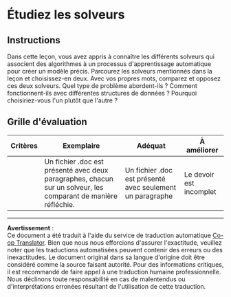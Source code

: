 <!--
CO_OP_TRANSLATOR_METADATA:
{
  "original_hash": "de6025f96841498b0577e9d1aee18d1f",
  "translation_date": "2025-09-03T23:53:52+00:00",
  "source_file": "4-Classification/2-Classifiers-1/assignment.md",
  "language_code": "fr"
}
-->
# Étudiez les solveurs
## Instructions

Dans cette leçon, vous avez appris à connaître les différents solveurs qui associent des algorithmes à un processus d'apprentissage automatique pour créer un modèle précis. Parcourez les solveurs mentionnés dans la leçon et choisissez-en deux. Avec vos propres mots, comparez et opposez ces deux solveurs. Quel type de problème abordent-ils ? Comment fonctionnent-ils avec différentes structures de données ? Pourquoi choisiriez-vous l'un plutôt que l'autre ? 
## Grille d'évaluation

| Critères | Exemplaire                                                                                     | Adéquat                                         | À améliorer                  |
| -------- | ---------------------------------------------------------------------------------------------- | ------------------------------------------------ | ---------------------------- |
|          | Un fichier .doc est présenté avec deux paragraphes, chacun sur un solveur, les comparant de manière réfléchie. | Un fichier .doc est présenté avec seulement un paragraphe | Le devoir est incomplet     |

---

**Avertissement** :  
Ce document a été traduit à l'aide du service de traduction automatique [Co-op Translator](https://github.com/Azure/co-op-translator). Bien que nous nous efforcions d'assurer l'exactitude, veuillez noter que les traductions automatisées peuvent contenir des erreurs ou des inexactitudes. Le document original dans sa langue d'origine doit être considéré comme la source faisant autorité. Pour des informations critiques, il est recommandé de faire appel à une traduction humaine professionnelle. Nous déclinons toute responsabilité en cas de malentendus ou d'interprétations erronées résultant de l'utilisation de cette traduction.